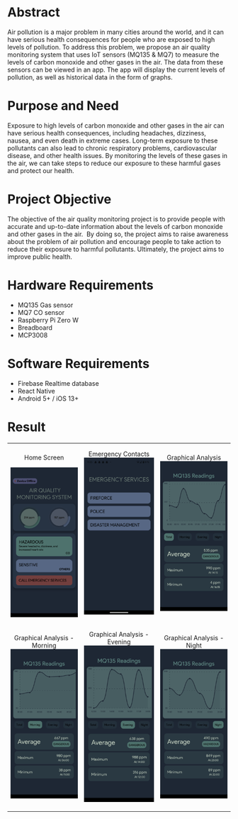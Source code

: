 # Abstract

Air pollution is a major problem in many cities around the world, and it can have serious health consequences for people who are exposed to high levels of pollution. To address this problem, we propose an air quality monitoring system that uses IoT sensors (MQ135 & MQ7) to measure the levels of carbon monoxide and other gases in the air. The data from these sensors can be viewed in an app. The app will display the current levels of pollution, as well as historical data in the form of graphs.

# Purpose and Need

Exposure to high levels of carbon monoxide and other gases in the air can have serious health consequences, including headaches, dizziness, nausea, and even death in extreme cases. Long-term exposure to these pollutants can also lead to chronic respiratory problems, cardiovascular disease, and other health issues. By monitoring the levels of these gases in the air, we can take steps to reduce our exposure to these harmful gases and protect our health.

# Project Objective

The objective of the air quality monitoring project is to provide people with accurate and up-to-date information about the levels of carbon monoxide and other gases in the air.  By doing so, the project aims to raise awareness about the problem of air pollution and encourage people to take action to reduce their exposure to harmful pollutants. Ultimately, the project aims to improve public health.

# Hardware Requirements

- MQ135 Gas sensor
- MQ7 CO sensor
- Raspberry Pi Zero W
- Breadboard
- MCP3008

# Software Requirements

- Firebase Realtime database
- React Native
- Android 5+ / iOS 13+

# Result

<table>
  <tr>
    <td  align="center" width="300px">
      <p>Home Screen</p>
      <img src="Home.png" alt="Home" width="300px" />
    </td>
    <td align="center" width="300px">
      <p>Emergency Contacts
      <img src="Emergency.png" alt="Total" width="300px" />  
    </td>
    <td align="center" width="300px">
      <p>Graphical Analysis
      <img src="1.png" alt="Total" width="300px" />
    </td>
  </tr>
  <tr>
   <td align="center" width="300px">
      <p>Graphical Analysis - Morning
      <img src="2.png" alt="Morning" width="300px" />
    </td>
    <td align="center" width="300px">
      <p>Graphical Analysis - Evening
      <img src="3.png" alt="Evening" width="300px" />
    </td>
    <td align="center" width="300px">
      <p>Graphical Analysis - Night
      <img src="4.png" alt="Night" width="300px" />
    </td>
  </tr>
</table>

